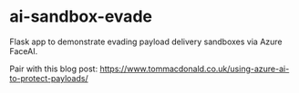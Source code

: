 # ai-sandbox-evade

Flask app to demonstrate evading payload delivery sandboxes via Azure FaceAI.

Pair with this blog post: https://www.tommacdonald.co.uk/using-azure-ai-to-protect-payloads/
